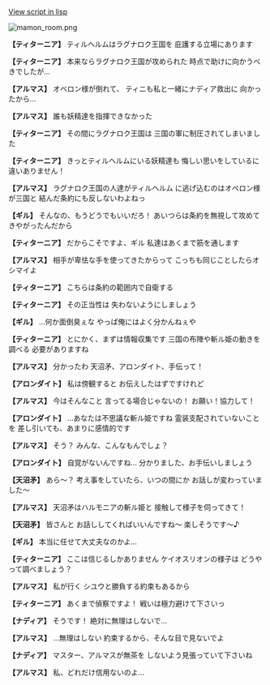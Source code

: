 [View script in lisp](../scripts/100403031.txt)

![mamon_room.png](../images/backgrounds/mamon_room.png)

**【ティターニア】**
ティルヘルムはラグナロク王国を
庇護する立場にあります

**【ティターニア】**
本来ならラグナロク王国が攻められた
時点で助けに向かうべきでしたが…

**【アルマス】**
オベロン様が倒れて、
ティニも私と一緒にナディア救出に
向かったから…

**【アルマス】**
誰も妖精達を指揮できなかった

**【ティターニア】**
その間にラグナロク王国は
三国の軍に制圧されてしまいました

**【ティターニア】**
きっとティルヘルムにいる妖精達も
悔しい思いをしているに
違いありません！

**【アルマス】**
ラグナロク王国の人達がティルヘルム
に逃げ込むのはオベロン様が三国と
結んだ条約にも反しないわよねっ

**【ギル】**
そんなの、もうどうでもいいだろ！
あいつらは条約を無視して攻めて
きやがったんだから

**【ティターニア】**
だからこそですよ、ギル
私達はあくまで筋を通します

**【アルマス】**
相手が卑怯な手を使ってきたからって
こっちも同じことしたらオシマイよ

**【ティターニア】**
こちらは条約の範囲内で自衛する

**【ティターニア】**
その正当性は
失わないようにしましょう

**【ギル】**
…何か面倒臭ぇな
やっぱ俺にはよく分かんねぇや

**【ティターニア】**
とにかく、まずは情報収集です
三国の布陣や斬ル姫の動きを調べる
必要がありますね

**【アルマス】**
分かったわ
天沼矛、アロンダイト、手伝って！

**【アロンダイト】**
私は傍観すると
お伝えしたはずですけれど

**【アルマス】**
今はそんなこと
言ってる場合じゃないの！
お願い！協力して！

**【アロンダイト】**
…あなたは不思議な斬ル姫ですね
霊装支配されていないことを
差し引いても、あまりに感情的です

**【アルマス】**
そう？
みんな、こんなもんでしょ？

**【アロンダイト】**
自覚がないんですね…
分かりました、お手伝いしましょう

**【天沼矛】**
あら～？
考え事をしていたら、いつの間にか
お話しが変わっていました～

**【アルマス】**
天沼矛はハルモニアの斬ル姫と
接触して様子を伺ってきて！

**【天沼矛】**
皆さんと
お話ししてくればいいんですね～
楽しそうです～♪

**【ギル】**
本当に任せて大丈夫なのかよ…

**【ティターニア】**
ここは信じるしかありません
ケイオスリオンの様子は
どうやって調べましょう？

**【アルマス】**
私が行く
シユウと勝負する約束もあるから

**【ティターニア】**
あくまで偵察ですよ！
戦いは極力避けて下さいっ

**【ナディア】**
そうです！
絶対に無理はしないで…

**【アルマス】**
…無理はしない
約束するから、そんな目で見ないでよ

**【ナディア】**
マスター、アルマスが無茶を
しないよう見張っていて下さいね

**【アルマス】**
私、どれだけ信用ないのよ…
